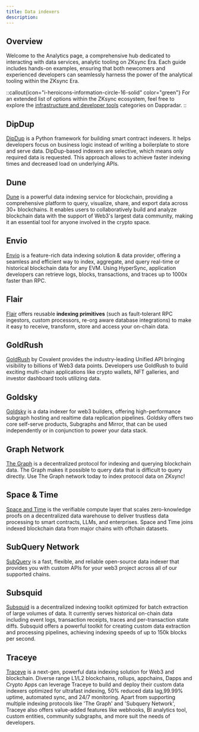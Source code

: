 ```yaml
---
title: Data indexers
description:
---
```


## Overview

Welcome to the Analytics page, a comprehensive hub dedicated to interacting with data services,
analytic tooling on ZKsync Era. Each guide includes hands-on examples, ensuring that both
newcomers and experienced developers can seamlessly harness the power of the analytical tooling within the ZKsync Era.

::callout{icon="i-heroicons-information-circle-16-solid" color="green"}
For an extended list of options within the ZKsync ecosystem, feel free to explore the
[infrastructure and developer tools](https://zksync.dappradar.com/ecosystem?page=1&category=non_dapps_infrastructure%2Cnon_dapps_developer_tools)
categories on Dappradar.
::

## DipDup

[DipDup](https://dipdup.io/) is a Python framework for building smart contract indexers. It
helps developers focus on business logic instead of writing a boilerplate to store and serve
data. DipDup-based indexers are selective, which means only required data is requested. This
approach allows to achieve faster indexing times and decreased load on underlying APIs.

## Dune

[Dune](https://dune.com/home) is a powerful data indexing service for blockchain,
providing a comprehensive platform to query, visualize, share, and export data across 30+ blockchains.
It enables users to collaboratively build and analyze blockchain data with the support of Web3's largest data community,
making it an essential tool for anyone involved in the crypto space.

## Envio

[Envio](https://envio.dev/) is a feature-rich data indexing solution &
data provider, offering a seamless and efficient way to index, aggregate, and query real-time or historical blockchain data for any EVM.
Using HyperSync, application developers can retrieve logs, blocks, transactions, and traces up to 1000x faster than RPC.

## Flair

[Flair](https://docs.flair.dev/) offers reusable **indexing primitives** (such as
fault-tolerant RPC ingestors, custom processors, re-org aware database integrations)
to make it easy to receive, transform, store and access your on-chain data.

## GoldRush

[GoldRush](https://goldrush.dev/chains/zksync-era/)  by Covalent provides the industry-leading
Unified API bringing visibility to billions of Web3 data points. Developers use GoldRush to
build exciting multi-chain applications like crypto wallets, NFT galleries, and investor dashboard tools utilizing data.

## Goldsky

[Goldsky](https://goldsky.com/) is a data indexer for web3 builders,
offering high-performance subgraph hosting and realtime data replication pipelines.
Goldsky offers two core self-serve products, Subgraphs and Mirror,
that can be used independently or in conjunction to power your data stack.

## Graph Network

[The Graph](https://thegraph.com/) is a decentralized protocol for indexing and querying
blockchain data. The Graph makes it possible to query data that is difficult to query directly.
Use The Graph network today to index protocol data on ZKsync!

## Space & Time

[Space and Time](https://www.spaceandtime.io/) is the verifiable compute layer that scales
zero-knowledge proofs on a decentralized data warehouse to deliver trustless data processing to
smart contracts, LLMs, and enterprises. Space and Time joins indexed blockchain data from major chains with offchain datasets.

## SubQuery Network

[SubQuery](https://subquery.network/) is a fast, flexible, and reliable open-source data
indexer that provides you with custom APIs for your web3 project across all of our supported
chains.

## Subsquid

[Subsquid](https://subsquid.io/) is a decentralized indexing toolkit optimized for batch
extraction of large volumes of data. It currently serves historical on-chain data including
event logs, transaction receipts, traces and per-transaction state diffs. Subsquid offers a
powerful toolkit for creating custom data extraction and  processing pipelines, achieving
indexing speeds of up to 150k blocks per second.


## Traceye

[Traceye](https://traceye.io/) is a next-gen, powerful data indexing solution for Web3 and blockchain. Diverse 
range L1/L2 blockchains, rollups, appchains, Dapps and Crypto Apps can leverage Traceye to build and deploy their 
custom data indexers optimized for ultrafast indexing, 50% reduced data lag,99.99% uptime, automated sync, and 24/7 monitoring. 
Apart from supporting multiple indexing protocols like 'The Graph' and 'Subquery Network', Traceye also offers value-added 
features like webhooks, BI analytics tool, custom entities, community subgraphs, and more suit the needs of developers.

